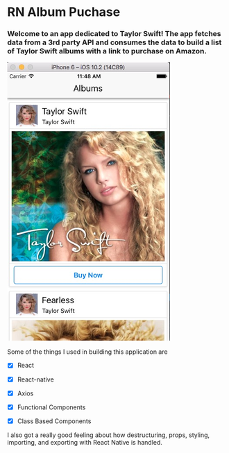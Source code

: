 # RN Album Puchase
### Welcome to an app dedicated to Taylor Swift! The app fetches data from a 3rd party API and consumes the data to build a list of Taylor Swift albums with a link to purchase on Amazon.

![Album Preview](./public/homescreen.jpg)

Some of the things I used in building this application are

- [x] React
- [x] React-native
- [x] Axios
- [x] Functional Components
- [x] Class Based Components


I also got a really good feeling about how destructuring, props, styling, importing, and exporting with React Native is handled.
